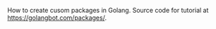 How to create cusom packages in Golang. Source code for tutorial at https://golangbot.com/packages/.
